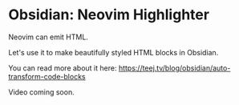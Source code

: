 # Obsidian: Neovim Highlighter

Neovim can emit HTML.

Let's use it to make beautifully styled HTML blocks in Obsidian.

You can read more about it here: https://teej.tv/blog/obsidian/auto-transform-code-blocks

Video coming soon.
